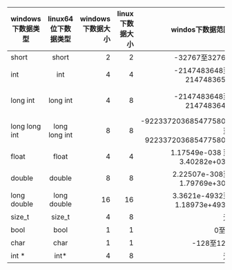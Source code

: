 
| windows下数据类型| linux64位下数据类型  | windows下数据大小  | linux下数据大小  | windos下数据范围|linux下数据范围|
| ------------- |:-------------:| -----:|-----:|-----:|-----:|
| short  | short| 2|2|-32767至32767 |-32767至32767|
| int      | int    |   4| 4| -2147483648至2147483657|-2147483648至2147483657|
| long int  |long   int|  4| 8 |-2147483648至2147483647 |  -9223372036854775808至9223372036854775807|
| long long int |  long long int| 8|8|-9223372036854775808至9223372036854775807 | -9223372036854775808至9223372036854775807|
| float | float| 4| 4|1.17549e-038 至3.40282e+038|1.17549e-038 至3.40282e+038|
| double | double|8 |8|2.22507e-308至1.79769e+308 |2.22507e-308至1.79769e+308|
| long double | long double| 16|16| 3.3621e-4932至1.18973e+4932|3.3621e-4932至1.18973e+4932|
| size_t | size_t| 4|8| 无|无|
| bool |bool | 1|1| 0至1|0至1|
| char | char| 1|1|-128至127 |-128至127|
| int * | int*| 4|8| 无|无|





